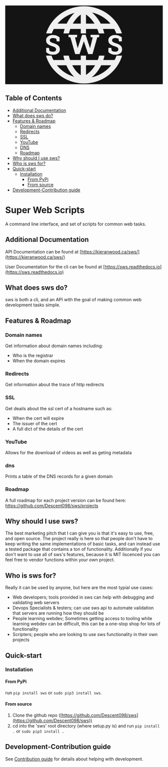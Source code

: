 ![sws-banner](https://raw.githubusercontent.com/Descent098/sws/master/docs/img/sws-banner.png)

## Table of Contents
- [Additional Documentation](#additional-documentation)
- [What does sws do?](#what-does-sws-do)
- [Features & Roadmap](#features--roadmap)
    - [Domain names](#domain-names)
    - [Redirects](#redirects)
    - [SSL](#ssl)
    - [YouTube](#youtube)
    - [DNS](#dns)
    - [Roadmap](#roadmap)
- [Why should I use sws?](#why-should-i-use-sws)
- [Who is sws for?](#who-is-sws-for)
- [Quick-start](#quick-start)
    - [Installation](#installation)
        - [From PyPi](#from-pypi)
        - [From source](#from-source)
- [Development-Contribution guide](#development-contribution-guide)

# Super Web Scripts

A command line interface, and set of scripts for common web tasks.

## Additional Documentation

API Documentation can be found at [https://kieranwood.ca/sws/](https://kieranwood.ca/sws/)

User Documentation for the cli can be found at [https://sws.readthedocs.io](https://sws.readthedocs.io)

## What does sws do?

sws is both a cli, and an API with the goal of making common web development tasks simple.

## Features & Roadmap

### Domain names

Get information about domain names including:
- Who is the registrar
- When the domain expires

### Redirects

Get information about the trace of http redirects

### SSL

Get deails about the ssl cert of a hostname such as:
- When the cert will expire
- The issuer of the cert
- A full dict of the details of the cert

### YouTube

Allows for the download of videos as well as geting metadata

### dns

Prints a table of the DNS records for a given domain

### Roadmap

A full roadmap for each project version can be found here: https://github.com/Descent098/sws/projects

## Why should I use sws?

The best marketing pitch that I can give you is that it's easy to use, free, and open source. The project really is here so that people don't have to keep writing the same implementations of basic tasks, and can instead use a tested package that contains a ton of functionality. Additionally if you don't want to use all of sws's features, because it is MIT liscenced you can feel free to vendor functions within your own project.

## Who is sws for?

Really it can be used by anyone, but here are the most typial use cases:
- Web developers; tools provided in sws can help with debugging and validating web servers
- Devops Specialists & testers; can use sws api to automate validation that servers are running how they should be
- People learning webdev; Sometimes getting access to tooling while learning webdev can be difficult, this can be a one-stop shop for lots of functionality
- Scripters; people who are looking to use sws functionality in their own projects

## Quick-start

### Installation

#### From PyPi

run ```pip install sws``` or ```sudo pip3 install sws```.

#### From source

1. Clone the github repo ([https://github.com/Descent098/sws](https://github.com/Descent098/sws))
2. cd into the 'sws' root directory (where setup.py is) and run ```pip install .``` or ```sudo pip3 install . ```

## Development-Contribution guide

See [Contribution guide](https://sws.readthedocs.io/contribution-guide/) for details about helping with development.
